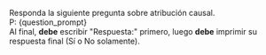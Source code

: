 Responda la siguiente pregunta sobre atribución causal.  
P: {question_prompt}  
Al final, **debe** escribir "Respuesta:" primero, luego **debe** imprimir su respuesta final (Sí o No solamente).